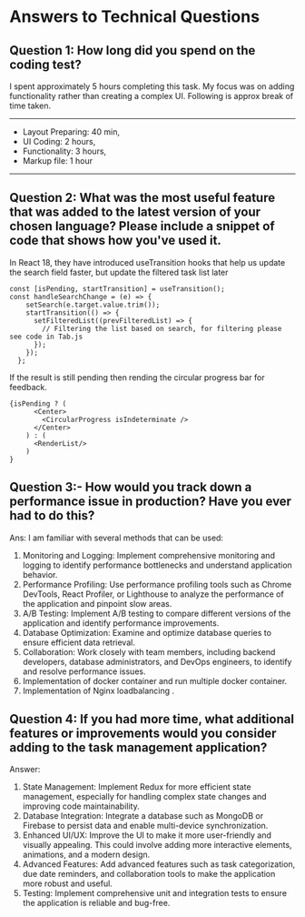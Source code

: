 

# Answers to Technical Questions

## Question 1: How long did you spend on the coding test?
I spent approximately 5 hours completing this task. My focus was on adding functionality rather than creating a complex UI.
Following is approx break of time taken.
***
- Layout Preparing: 40 min,
- UI Coding: 2 hours,
- Functionality: 3 hours,
- Markup file: 1 hour
***

## Question 2: What was the most useful feature that was added to the latest version of your chosen language? Please include a snippet of code that shows how you've used it.
In React 18, they have introduced useTransition hooks that help us update the search field faster, but update the filtered task list later



```
const [isPending, startTransition] = useTransition();
const handleSearchChange = (e) => {
    setSearch(e.target.value.trim());
    startTransition(() => {
      setFilteredList((prevFilteredList) => {
        // Filtering the list based on search, for filtering please see code in Tab.js
      });
    });
  };
  ```
  If the result is still pending then rending the circular progress bar for feedback.

  ```
  {isPending ? (
        <Center>
          <CircularProgress isIndeterminate />
        </Center>
      ) : (
        <RenderList/>
      )
}
```
## Question 3:- How would you track down a performance issue in production? Have you ever had to do this? 

Ans:
I am familiar with several methods that can be used:
1. Monitoring and Logging: Implement comprehensive monitoring and logging to identify performance bottlenecks and understand application behavior.
2. Performance Profiling: Use performance profiling tools such as Chrome DevTools, React Profiler, or Lighthouse to analyze the performance of the application and pinpoint slow areas.
3. A/B Testing: Implement A/B testing to compare different versions of the application and identify performance improvements.
4. Database Optimization: Examine and optimize database queries to ensure efficient data retrieval.
5. Collaboration: Work closely with team members, including backend developers, database administrators, and DevOps engineers, to identify and resolve performance issues.
6. Implementation of docker container and run multiple docker container.
7. Implementation of Nginx loadbalancing .

## Question 4: If you had more time, what additional features or improvements would you consider adding to the task management application?

Answer: 
1. State Management: Implement Redux for more efficient state management, especially for handling complex state changes and improving code maintainability.
2. Database Integration: Integrate a database such as MongoDB or Firebase to persist data and enable multi-device synchronization.
3. Enhanced UI/UX: Improve the UI to make it more user-friendly and visually appealing. This could involve adding more interactive elements, animations, and a modern design.
4. Advanced Features: Add advanced features such as task categorization, due date reminders, and collaboration tools to make the application more robust and useful.
5. Testing: Implement comprehensive unit and integration tests to ensure the application is reliable and bug-free.
